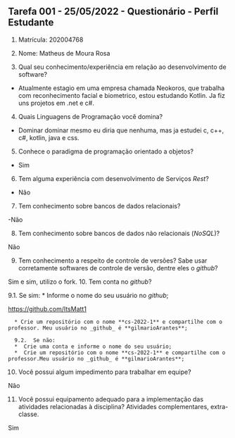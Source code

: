 ## Tarefa 001 - 25/05/2022 - Questionário - Perfil Estudante

1. Matrícula: 202004768
2. Nome: Matheus de Moura Rosa

3. Qual seu conhecimento/experiência em relação ao desenvolvimento de software?

- Atualmente estagio em uma empresa chamada Neokoros, que trabalha com reconhecimento facial e biometrico, estou estudando Kotlin.
Ja fiz uns projetos em .net e c#.

4. Quais Linguagens de Programação você domina?

- Dominar dominar mesmo eu diria que nenhuma, mas ja estudei c, c++, c#, kotlin, java e css.

5. Conhece o paradigma de programação orientado a objetos?

- Sim

6. Tem alguma experiência com desenvolvimento de Serviços _Rest_?

- Não

7. Tem conhecimento sobre bancos de dados relacionais?

-Não


8. Tem conhecimento sobre bancos de dados não relacionais (_NoSQL_)?

Não


9. Tem conhecimento a respeito de controle de versões? Sabe usar corretamente softwares de controle de versão, dentre eles o _github_?

Sim e sim, utilizo o fork.
10. Tem conta no _github_?


  9.1.  Se sim:
      * Informe o nome do seu usuário no _github_;

https://github.com/ItsMatt1

      * Crie um repositório com o nome **cs-2022-1** e compartilhe com o professor. Meu usuário no _github_ é **gilmarioArantes**;

      9.2.  Se não:
      *  Crie uma conta e informe o nome do seu usuário;
      *  Crie um repositório com o nome **cs-2022-1** e compartilhe com o professor.Meu usuário no _github_ é **gilmarioArantes**;

10. Você possui algum impedimento para trabalhar em equipe?

Não


11. Você possui equipamento adequado para a implementação das atividades relacionadas à disciplina? Atividades complementares, extra-classe.

Sim